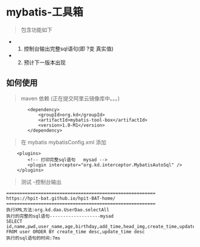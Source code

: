 # mybatis-工具箱
> 包含功能如下

- 1. 控制台输出完整sql语句(即 ?变 真实值)  
- 2. 预计下一版本出现


## 如何使用

> maven 依赖  (正在提交阿里云镜像库中。。。)
```
		<dependency>
			<groupId>org.kd</groupId>
			<artifactId>mybatis-tool-box</artifactId>
			<version>1.0-M1</version>
		</dependency>
```

> 在 mybatis mybatisConfig.xml 添加
```
	<plugins> 
		<!-- 打印完整sql语句   mysad -->
		<plugin interceptor="org.kd.interceptor.MybatisAutoSql" />
	</plugins>  
```

> 测试 -控制台输出
```
========================================================
https://hpit-bat.github.io/hpit-BAT-home/
========================================================
执行XML方法:org.kd.dao.UserDao.selectAll
执行的完整的sql语句-------------------mysad
SELECT id,name,pwd,user_name,age,birthday,add_time,head_img,create_time,update_time,del_flag FROM user ORDER BY create_time desc,update_time desc
执行的sql语句的时间:7ms
```		